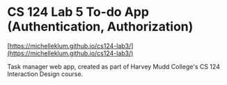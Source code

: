 # CS 124 Lab 5 To-do App (Authentication, Authorization)

[https://michelleklum.github.io/cs124-lab3/](https://michelleklum.github.io/cs124-lab3/)

Task manager web app, created as part of Harvey Mudd College's CS 124 Interaction Design course.
